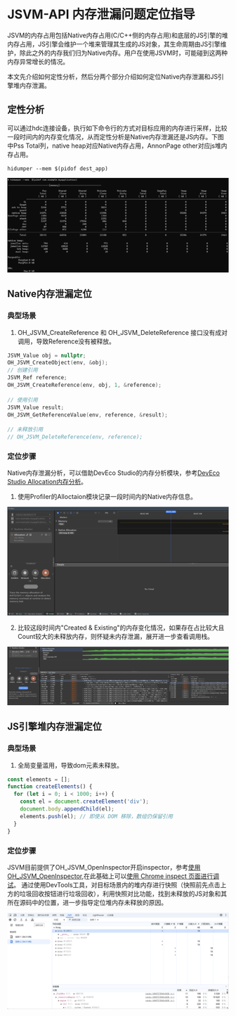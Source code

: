 # JSVM-API 内存泄漏问题定位指导

JSVM的内存占用包括Native内存占用(C/C++侧的内存占用)和底层的JS引擎的堆内存占用，JS引擎会维护一个堆来管理其生成的JS对象，其生命周期由JS引擎维护，除此之外的内存我们归为Native内存。用户在使用JSVM时，可能碰到这两种内存异常增长的情况。

本文先介绍如何定性分析，然后分两个部分介绍如何定位Native内存泄漏和JS引擎堆内存泄漏。

## 定性分析

可以通过hdc连接设备，执行如下命令行的方式对目标应用的内存进行采样，比较一段时间内的内存变化情况，从而定性分析是Native内存泄漏还是JS内存。下图中Pss Total列，native heap对应Native内存占用，AnnonPage other对应js堆内存占用。
```
hidumper --mem $(pidof dest_app)
```
<div align=left><img src="figures/jsvm_locate_memory_leak_hidump.png"/></div>


## Native内存泄漏定位
### 典型场景
1. OH_JSVM_CreateReference 和 OH_JSVM_DeleteReference 接口没有成对调用，导致Reference没有被释放。
```c++
JSVM_Value obj = nullptr;
OH_JSVM_CreateObject(env, &obj);
// 创建引用
JSVM_Ref reference;
OH_JSVM_CreateReference(env, obj, 1, &reference);

// 使用引用
JSVM_Value result;
OH_JSVM_GetReferenceValue(env, reference, &result);

// 未释放引用
// OH_JSVM_DeleteReference(env, reference);
```

### 定位步骤
Native内存泄漏分析，可以借助DevEco Studio的内存分析模块，参考[DevEco Studio Allocation内存分析](https://developer.huawei.com/consumer/cn/doc/harmonyos-guides/ide-insight-session-allocations-memory)。
1. 使用Profiler的Alloctaion模块记录一段时间内的Native内存信息。
<div align=left><img src="figures/jsvm_locate_memory_leak_allocation1.png"/></div>  

2. 比较这段时间内"Created & Existing"的内存变化情况，如果存在占比较大且Count较大的未释放内存，则怀疑未内存泄漏，展开进一步查看调用栈。
<div align=left><img src="figures/jsvm_locate_memory_leak_allocation2.png"/></div> 


## JS引擎堆内存泄漏定位
### 典型场景
1. 全局变量滥用，导致dom元素未释放。
```js
const elements = [];
function createElements() {
  for (let i = 0; i < 1000; i++) {
    const el = document.createElement('div');
    document.body.appendChild(el);
    elements.push(el); // 即使从 DOM 移除，数组仍保留引用
  }
}
```

### 定位步骤
JSVM目前提供了OH_JSVM_OpenInspector开启inspector，参考[使用OH_JSVM_OpenInspector](https://developer.huawei.com/consumer/cn/doc/harmonyos-guides/jsvm-debugger-cpuprofiler-heapsnapshot#%E4%BD%BF%E7%94%A8-oh_jsvm_openinspector),在此基础上可以[使用 Chrome inspect 页面进行调试](https://developer.huawei.com/consumer/cn/doc/harmonyos-guides/jsvm-debugger-cpuprofiler-heapsnapshot#%E4%BD%BF%E7%94%A8-chrome-inspect-%E9%A1%B5%E9%9D%A2%E8%BF%9B%E8%A1%8C%E8%B0%83%E8%AF%95)。
通过使用DevTools工具，对目标场景内的堆内存进行快照（快照前先点击上方的垃圾回收按钮进行垃圾回收），利用快照对比功能，找到未释放的JS对象和其所在源码中的位置，进一步指导定位堆内存未释放的原因。
<div align=left><img src="figures/jsvm_locate_memory_leak_devtool.png"/></div> 